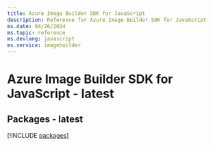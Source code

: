 ```yaml
---
title: Azure Image Builder SDK for JavaScript
description: Reference for Azure Image Builder SDK for JavaScript
ms.date: 04/26/2024
ms.topic: reference
ms.devlang: javascript
ms.service: imagebuilder
---
```

# Azure Image Builder SDK for JavaScript - latest
## Packages - latest
[!INCLUDE [packages](image-builder-index.md)]